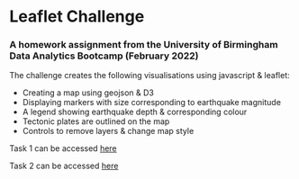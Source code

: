 # Leaflet Challenge
### A homework assignment from the University of Birmingham Data Analytics Bootcamp (February 2022)

The challenge creates the following visualisations using javascript & leaflet:
 - Creating a map using geojson & D3
 - Displaying markers with size corresponding to earthquake magnitude
 - A legend showing earthquake depth & corresponding colour
 - Tectonic plates are outlined on the map
 - Controls to remove layers & change map style

Task 1 can be accessed [here](https://j-fairgrieve.github.io/leaflet-challenge/leaflet-step-1/index.html)

Task 2 can be accessed [here](https://j-fairgrieve.github.io/leaflet-challenge/leaflet-step-2/index.html)
